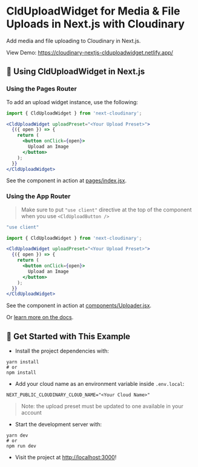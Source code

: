 # CldUploadWidget for Media & File Uploads in Next.js with Cloudinary

Add media and file uploading to Cloudinary in Next.js.

View Demo: <https://cloudinary-nextjs-clduploadwidget.netlify.app/>

## 🧰 Using CldUploadWidget in Next.js

### Using the Pages Router

To add an upload widget instance, use the following:

```jsx
import { CldUploadWidget } from 'next-cloudinary';

<CldUploadWidget uploadPreset="<Your Upload Preset>">
  {({ open }) => {
    return (
      <button onClick={open}>
        Upload an Image
      </button>
    );
  }}
</CldUploadWidget>
```

See the component in action at [pages/index.jsx](pages/index.jsx).

### Using the App Router

> Make sure to put `"use client"` directive at the top of the component when you use `<CldUploadButton />`

```jsx
"use client"

import { CldUploadWidget } from 'next-cloudinary';

<CldUploadWidget uploadPreset="<Your Upload Preset>">
  {({ open }) => {
    return (
      <button onClick={open}>
        Upload an Image
      </button>
    );
  }}
</CldUploadWidget>
```

See the component in action at [components/Uploader.jsx](components/Uploader.jsx).

Or [learn more on the docs](https://next.cloudinary.dev/components/clduploadwidget/basic-usage).

## 🚀 Get Started with This Example

* Install the project dependencies with:

```
yarn install
# or
npm install
```

* Add your cloud name as an environment variable inside `.env.local`:

```
NEXT_PUBLIC_CLOUDINARY_CLOUD_NAME="<Your Cloud Name>"
```

> Note: the upload preset must be updated to one available in your account

* Start the development server with:

```
yarn dev
# or
npm run dev
```

* Visit the project at <http://localhost:3000>!
